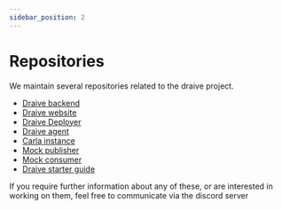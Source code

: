 ```yaml
---
sidebar_position: 2
---
```


# Repositories

We maintain several repositories related to the draive project.

- [Draive backend](https://github.com/Khepu/draive)
- [Draive website](https://github.com/Khepu/draive-website)
- [Draive Deployer](https://github.com/Khepu/draive-deployer)
- [Draive agent](https://github.com/Khepu/draive-agent)
- [Carla instance](https://github.com/Khepu/carla-instance)
- [Mock publisher](https://github.com/Khepu/mock-publisher)
- [Mock consumer](https://github.com/Khepu/mock-consumer)
- [Draive starter guide](https://github.com/Khepu/draive-starter-guide)

If you require further information about any of these, or are interested in
working on them, feel free to communicate via the discord server
